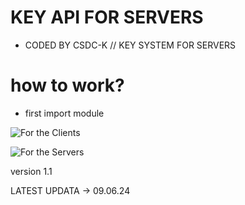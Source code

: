 # KEY API FOR SERVERS

* CODED BY CSDC-K // KEY SYSTEM FOR SERVERS

# how to work?

* first import module


![For the Clients](https://cdn.discordapp.com/attachments/1246569513575518289/1249420803049787472/image.png?ex=66673d4c&is=6665ebcc&hm=a2aaa340ff83472a97f99655367776939c6dbed40e020a6a7697927e9fe31704&)

![For the Servers](https://cdn.discordapp.com/attachments/1246569513575518289/1249421602546913463/image.png?ex=66673e0b&is=6665ec8b&hm=283e03395795cf87a5a6447ed083293ad1eb91423ec39c5200ce3f9cba4d9ea0&)


version 1.1 

LATEST UPDATA -> 09.06.24
